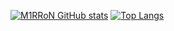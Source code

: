 [![M1RRoN GitHub stats](https://github-readme-stats.vercel.app/api?username=M1RRoN&show_icons=true&theme=radical)](https://github.com/M1RRoN/github-readme-stats)
[![Top Langs](https://github-readme-stats.vercel.app/api/top-langs/?username=M1RRoN)](https://github.com/M1RRoN/github-readme-stats)
